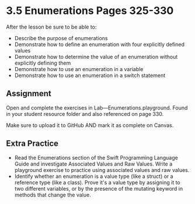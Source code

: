 # 3.5 Enumerations Pages 325-330 #

After the lesson be sure to be able to:
- Describe the purpose of enumerations
- Demonstrate how to define an enumeration with four explicitly defined values
- Demonstrate how to determine the value of an enumeration without explicitly defining them
- Demonstrate how to use an enumeration in a variable
- Demonstrate how to use an enumeration in a switch statement

## Assignment ##

Open and complete the exercises in Lab—Enumerations.playground. Found in your student resource folder and also referenced on page 330.

Make sure to upload it to GitHub AND mark it as complete on Canvas.

## Extra Practice ##

- Read the Enumerations section of the Swift Programming Language Guide and investigate Associated Values and Raw Values. Write a playground exercise to practice using associated values and raw values.
- Identify whether an enumeration is a value type (like a struct) or a reference type (like a class). Prove it's a value type by assigning it to two different variables, or by the presence of the mutating keyword in methods that change the value.
